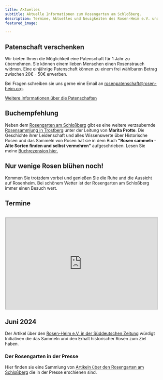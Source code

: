```yaml
---
title: Aktuelles
subtitle: Aktuelle Informationen zum Rosengarten am Schloßberg.
description: Termine, Aktuelles und Neuigkeiten des Rosen-Heim e.V. und des Rosengartens am Schloßberg
featured_image:

---
```


## Patenschaft verschenken

Wir bieten Ihnen die Möglichkeit eine Patenschaft für 1 Jahr zu übernehmen. Sie können einem lieben Menschen einen Rosenstrauch widmen. 
Eine einjährige Patenschaft können zu einem frei wählbaren Betrag zwischen 20€ - 50€ erwerben.

Bei Fragen schreiben sie uns gerne eine Email an [rosenpatenschaft@rosen-heim.org](mailto:rosenpatenschaft@rosen-heim.org).

[Weitere Informationen über die Patenschaften](/blog/rosenpatenschaft)

## Buchempfehlung

Neben dem [Rosengarten am Schloßberg](/project/rosengarten) gibt es eine weitere verzaubernde [Rosensammlung in Trostberg](https://www.facebook.com/Rosengarten.Trostberg) unter der Leitung von **Marita Protte**. Die Geschichte ihrer Leidenschaft und alles Wissenswerte über Historische Rosen und das Sammeln von Rosen hat sie in dem Buch **"Rosen sammeln - Alte Sorten finden und selbst vermehren"** aufgeschrieben. Lesen Sie meine
[Buchrezension hier.](/blog/buchempfehlung)

## Nur wenige Rosen blühen noch!

Kommen Sie trotzdem vorbei und genießen Sie die Ruhe und die Aussicht auf Rosenheim. Bei schönem Wetter ist der Rosengarten am Schloßberg immer einen Besuch wert.

## Termine
<br>
<div class="wrap">
<iframe src="https://calendar.google.com/calendar/embed?height=600&wkst=1&bgcolor=%23c182ae&ctz=Europe%2FBerlin&mode=AGENDA&src=MzdkOTYxMDViNmYxOTUyYmUwNWFlNDQ2MjhlOWI1Y2MyMjc3MTg3MDY5ZDgzODE5MDY1YjliNjAwYjg1NmY5YUBncm91cC5jYWxlbmRhci5nb29nbGUuY29t&color=%239E69AF" style="border:solid 1px #777" width="100%" height="300px" frameborder="0" scrolling="no"></iframe>
</div>

## Juni 2024

Der Artikel über den [Rosen-Heim e.V. in der Süddeutschen Zeitung](https://www.sueddeutsche.de/projekte/artikel/stil/rosen-alte-sorten-rosenheim-e258045/) würdigt Initiativen die das Sammeln und den Erhalt historischer Rosen zum Ziel haben.

### Der Rosengarten in der Presse

Hier finden sie eine Sammlung von [Artikeln über den Rosengarten am Schloßberg](/presse) die in der Presse erschienen sind.
